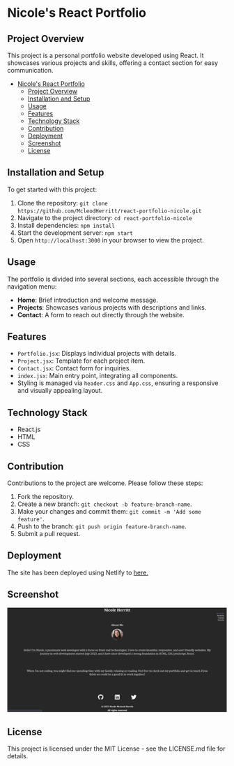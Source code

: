 # Nicole's React Portfolio

## Project Overview

This project is a personal portfolio website developed using React. It showcases various projects and skills, offering a contact section for easy communication.

- [Nicole's React Portfolio](#nicoles-react-portfolio)
  - [Project Overview](#project-overview)
  - [Installation and Setup](#installation-and-setup)
  - [Usage](#usage)
  - [Features](#features)
  - [Technology Stack](#technology-stack)
  - [Contribution](#contribution)
  - [Deployment](#deployment)
  - [Screenshot](#screenshot)
  - [License](#license)

## Installation and Setup

To get started with this project:

1. Clone the repository: `git clone https://github.com/McleodHerritt/react-portfolio-nicole.git`
2. Navigate to the project directory: `cd react-portfolio-nicole`
3. Install dependencies: `npm install`
4. Start the development server: `npm start`
5. Open `http://localhost:3000` in your browser to view the project.

## Usage

The portfolio is divided into several sections, each accessible through the navigation menu:

- **Home**: Brief introduction and welcome message.
- **Projects**: Showcases various projects with descriptions and links.
- **Contact**: A form to reach out directly through the website.

## Features

- `Portfolio.jsx`: Displays individual projects with details.
- `Project.jsx`: Template for each project item.
- `Contact.jsx`: Contact form for inquiries.
- `index.jsx`: Main entry point, integrating all components.
- Styling is managed via `header.css` and `App.css`, ensuring a responsive and visually appealing layout.

## Technology Stack

- React.js
- HTML
- CSS

## Contribution

Contributions to the project are welcome. Please follow these steps:

1. Fork the repository.
2. Create a new branch: `git checkout -b feature-branch-name`.
3. Make your changes and commit them: `git commit -m 'Add some feature'`.
4. Push to the branch: `git push origin feature-branch-name`.
5. Submit a pull request.

## Deployment

The site has been deployed using Netlify to [here.](https://lighthearted-hotteok-3de156.netlify.app/)

## Screenshot

![Full screenshot](./public/screenShot.png)

## License

This project is licensed under the MIT License - see the LICENSE.md file for details.
